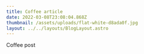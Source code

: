 ```yaml
---
title: Coffee article
date: 2022-03-08T23:08:04.868Z
thumbnail: /assets/uploads/flat-white-d8ada0f.jpg
layout: ../../layouts/BlogLayout.astro
---
```

Coffee post